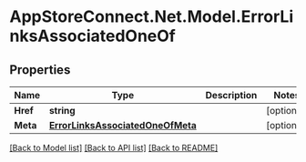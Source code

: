 # AppStoreConnect.Net.Model.ErrorLinksAssociatedOneOf

## Properties

Name | Type | Description | Notes
------------ | ------------- | ------------- | -------------
**Href** | **string** |  | [optional] 
**Meta** | [**ErrorLinksAssociatedOneOfMeta**](ErrorLinksAssociatedOneOfMeta.md) |  | [optional] 

[[Back to Model list]](../README.md#documentation-for-models) [[Back to API list]](../README.md#documentation-for-api-endpoints) [[Back to README]](../README.md)

